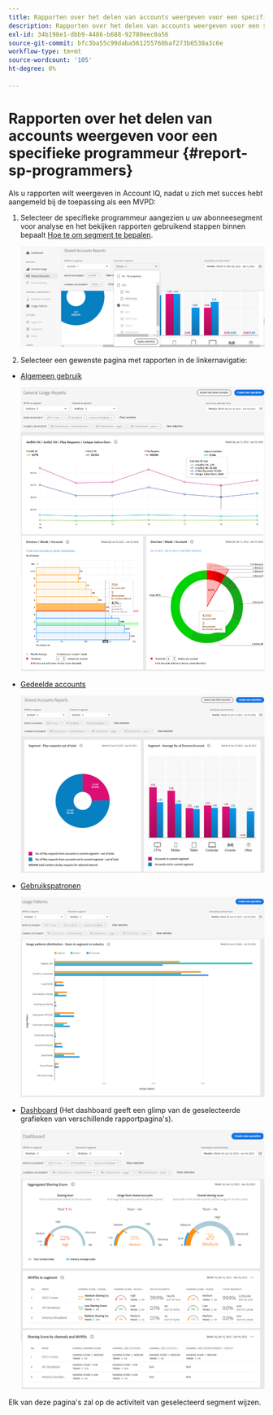 ```yaml
---
title: Rapporten over het delen van accounts weergeven voor een specifieke programmeur
description: Rapporten over het delen van accounts weergeven voor een specifieke programmeur
exl-id: 34b198e1-dbb9-4486-b688-92780eec0a56
source-git-commit: bfc3ba55c99daba561255760baf273b6538a3c6e
workflow-type: tm+mt
source-wordcount: '105'
ht-degree: 0%

---
```


# Rapporten over het delen van accounts weergeven voor een specifieke programmeur {#report-sp-programmers}

Als u rapporten wilt weergeven in Account IQ, nadat u zich met succes hebt aangemeld bij de toepassing als een MVPD:

1. Selecteer de specifieke programmeur aangezien u uw abonneesegment voor analyse en het bekijken rapporten gebruikend stappen binnen bepaalt [Hoe te om segment te bepalen](/help/AccountIQ/howto-select-segment-timeframe.md).

   ![kanalen selecteren](assets/programmer-selection.png)


1. Selecteer een gewenste pagina met rapporten in de linkernavigatie:

* [Algemeen gebruik](/help/AccountIQ/general-usage-reports.md)

   ![](assets/specific-mvpd-gen-usage.png)
* [Gedeelde accounts](/help/AccountIQ/shared-acc-reports.md)

   ![](assets/specific-mvpd-shared-acc.png)
* [Gebruikspatronen](/help/AccountIQ/usage-patterns.md)

   ![](assets/specific-mvpd-usage-pattern.png)

* [Dashboard](/help/AccountIQ/dashboard.md) (Het dashboard geeft een glimp van de geselecteerde grafieken van verschillende rapportpagina&#39;s).

   ![](assets/specific-mvpd-dashboard.png)

Elk van deze pagina&#39;s zal op de activiteit van geselecteerd segment wijzen.
